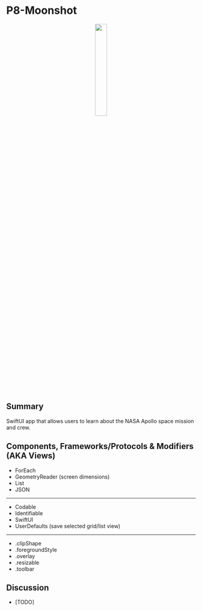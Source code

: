 #  P8-Moonshot

<p align="center">

  <img src="https://github.com/jonytipton/HW-SwiftUI/assets/42556403/78f210d7-1c51-47ef-a486-52250de28081" width="25%">
</p>

## Summary
SwiftUI app that allows users to learn about the NASA Apollo space mission and crew.

## Components, Frameworks/Protocols & Modifiers (AKA Views)
- ForEach
- GeometryReader (screen dimensions)
- List
- JSON
<hr>

- Codable
- Identifiable
- SwiftUI
- UserDefaults (save selected grid/list view)
<hr>

- .clipShape
- .foregroundStyle
- .overlay
- .resizable
- .toolbar

## Discussion
- [TODO]
